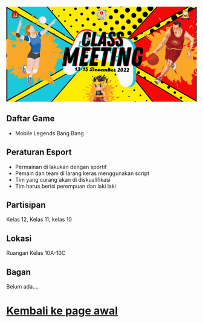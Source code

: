 
![Banner](https://github.com/RPLSaci/Event_Osis/raw/main/events/event/classmeet2022.png)

## Daftar Game
- Mobile Legends Bang Bang

## Peraturan Esport
- Permainan di lakukan dengan sportif
- Pemain dan team di larang keras menggunakan script
- Tim yang curang akan di diskualifikasi
- Tim harus berisi perempuan dan laki laki

## Partisipan
Kelas 12, Kelas 11, kelas 10

## Lokasi
Ruangan Kelas 10A-10C


## Bagan
Belum ada....


# [Kembali ke page awal](?id=classmeet2022)
